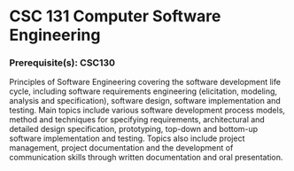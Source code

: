 # CSC 131 Computer Software Engineering
### Prerequisite(s): CSC130

Principles of Software Engineering covering the software development life cycle, including software requirements engineering (elicitation, modeling, analysis and specification), software design, software implementation and testing. Main topics include various software development process models, method and techniques for specifying requirements, architectural and detailed design specification, prototyping, top-down and bottom-up software implementation and testing. Topics also include project management, project documentation and the development of communication skills through written documentation and oral presentation.
